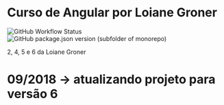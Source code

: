 ﻿# Curso de Angular por Loiane Groner

![GitHub Workflow Status](https://github.com/FabianaTavares/loiane.curso.angular24e5/workflows/Gerador%20de%20CHANGELOG/badge.svg)
![GitHub package.json version (subfolder of monorepo)](https://img.shields.io/github/package-json/v/FabianaTavares/loiane.curso.angular24e5?color=blue)

2, 4, 5 e 6 da Loiane Groner
# 09/2018 -> atualizando projeto para versão 6
